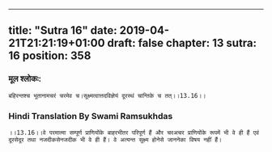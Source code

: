 
---
title: "Sutra 16"
date: 2019-04-21T21:21:19+01:00
draft: false
chapter: 13
sutra: 16
position: 358
---
### मूल श्लोकः:
```
बहिरन्तश्च भूतानामचरं चरमेव च।सूक्ष्मत्वात्तदविज्ञेयं दूरस्थं चान्तिके च तत्।।13.16।।

```

### Hindi Translation By Swami Ramsukhdas
```
।।13.16।।वे परमात्मा सम्पूर्ण प्राणियोंके बाहरभीतर परिपूर्ण हैं और चरअचर प्राणियोंके रूपमें भी वे ही हैं एवं दूरसेदूर तथा नजदीकसेनजदीक भी वे ही हैं। वे अत्यन्त सूक्ष्म होनेसे जाननेका विषय नहीं हैं।

```

